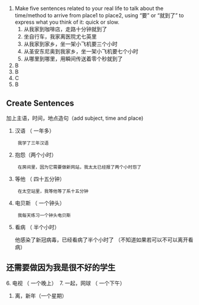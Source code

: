 
#

1. Make five sentences related to your real life to talk about the time/method to arrive from place1 to place2, using “要” or “就到了” to express what you think of it: quick or slow.
   1. 从我家到咖啡店，走路十分钟就到了
   2. 坐自行车，我家离医院尤七英里
   3. 从我家到家乡，坐一架小飞机要三个小时
   4. 从圣安东尼奥到我家乡，坐一架小飞机要七个小时
   5. 从哪里到哪里，用瞬间传送着零个秒就到了
2. B
3. B
4. C
5. B

## Create Sentences

加上主语，时间，地点造句（add subject, time and place)

1. 汉语 （ 一年多）

        我学了三年汉语

2. 抱怨（两个小时） 

        在房间里，因为它需要做新网站，我太太已经报了两个小时怨了

3. 等他 （ 四十五分钟）

        在太空站里，我等他等了系十五分钟

4. 电贝斯 （ 一个钟头） 

        我每天练习一个钟头电贝斯

5. 看病 （ 半个小时） 

    他感染了新冠病毒，已经看病了半个小时了 （不知道如果若可以不可以离开看病）

## 还需要做因为我是很不好的学生

6. 电视 （ 一个晚上） 
7. 一起，网球 （ 一个下午）
1. 离，新年（一个星期） 



